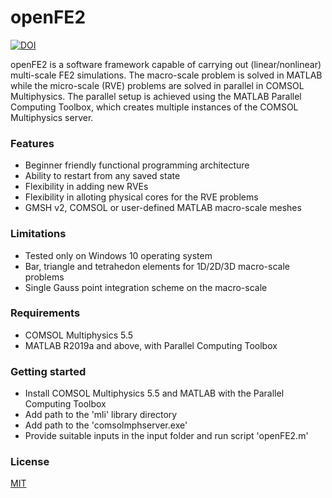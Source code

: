 # openFE2

[![DOI](https://zenodo.org/badge/332758094.svg)](https://zenodo.org/badge/latestdoi/332758094)

openFE2 is a software framework capable of carrying out (linear/nonlinear) multi-scale FE2 simulations. The macro-scale problem is solved in MATLAB while the micro-scale (RVE) problems are solved in parallel in COMSOL Multiphysics. The parallel setup is achieved using the MATLAB Parallel Computing Toolbox, which creates multiple instances of the COMSOL Multiphysics server.

### Features
 - Beginner friendly functional programming architecture
 - Ability to restart from any saved state
 - Flexibility in adding new RVEs 
 - Flexibility in alloting physical cores for the RVE problems
 - GMSH v2, COMSOL or user-defined MATLAB macro-scale meshes
 
 ### Limitations
 - Tested only on Windows 10 operating system
 - Bar, triangle and tetrahedon elements for 1D/2D/3D macro-scale problems
 - Single Gauss point integration scheme on the macro-scale 

### Requirements
 - COMSOL Multiphysics 5.5
 - MATLAB R2019a and above, with Parallel Computing Toolbox
 
 ### Getting started
 - Install COMSOL Multiphysics 5.5 and MATLAB with the Parallel Computing Toolbox
 - Add path to the 'mli' library directory
 - Add path to the 'comsolmphserver.exe'
 - Provide suitable inputs in the input folder and run script 'openFE2.m'
 
 ### License
 [MIT](https://choosealicense.com/licenses/mit/)
